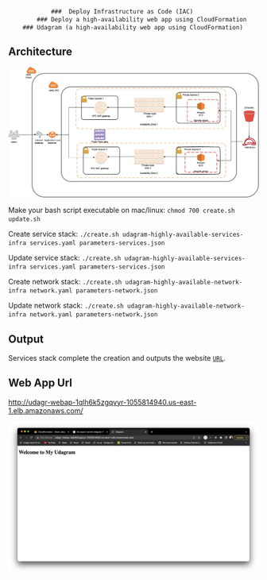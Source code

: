                 ###  Deploy Infrastructure as Code (IAC)
            ### Deploy a high-availability web app using CloudFormation
        ### Udagram (a high-availability web app using CloudFormation)

## Architecture

![Architecture](./udagram-infra-diagram.jpg)

Make your bash script executable on mac/linux: `chmod 700 create.sh update.sh`

Create service stack: `./create.sh udagram-highly-available-services-infra services.yaml parameters-services.json`

Update service stack: `./create.sh udagram-highly-available-services-infra services.yaml parameters-services.json`

Create network stack: `./create.sh udagram-highly-available-network-infra network.yaml parameters-network.json`

Update network stack: `./create.sh udagram-highly-available-network-infra network.yaml parameters-network.json`

## Output

Services stack complete the creation and outputs the website [`URL`](http://udagr-webap-1qlh6k5zgqvyr-1055814940.us-east-1.elb.amazonaws.com/).

## Web App Url

http://udagr-webap-1qlh6k5zgqvyr-1055814940.us-east-1.elb.amazonaws.com/

![Website](./website.png)
